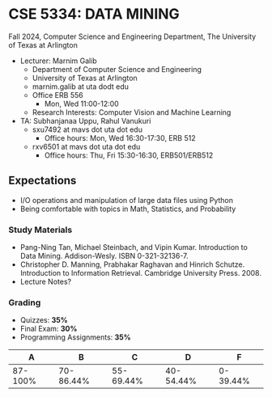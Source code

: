 # CSE 5334: DATA MINING

Fall 2024, Computer Science and Engineering Department, The University of Texas at Arlington

* Lecturer: Marnim Galib
    - Department of Computer Science and Engineering
    - University of Texas at Arlington
    - marnim.galib at uta dodt edu
    - Office ERB 556
        - Mon, Wed 11:00-12:00
    - Research Interests: Computer Vision and Machine Learning
* TA: Subhanjanaa Uppu, Rahul Vanukuri
    - sxu7492 at mavs dot uta dot edu
        - Office hours: Mon, Wed 16:30-17:30, ERB 512
    - rxv6501 at mavs dot uta dot edu
        - Office hours: Thu, Fri 15:30-16:30, ERB501/ERB512

## Expectations

* I/O operations and manipulation of large data files using Python
* Being comfortable with topics in Math, Statistics, and Probability

### Study Materials

* Pang-Ning Tan, Michael Steinbach, and Vipin Kumar. Introduction to Data Mining. Addison-Wesly. ISBN 0-321-32136-7.
* Christopher D. Manning, Prabhakar Raghavan and Hinrich Schutze. Introduction to Information Retrieval. Cambridge University Press. 2008.
* Lecture Notes?

### Grading

* Quizzes: **35%**
* Final Exam: **30%**
* Programming Assignments: **35%**

|A|B|C|D|F|
|-|-|-|-|-|
|87-100%|70-86.44%|55-69.44%|40-54.44%|0-39.44%|
